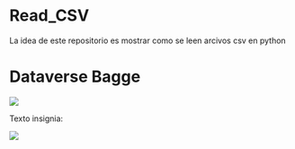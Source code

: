 # Read_CSV
La idea de este repositorio es mostrar como se leen arcivos csv en python
# Dataverse Bagge
<a href="https://www.doi.org/doi:10.80051/data1081"><img src="https://img.shields.io/badge/Dataverse DOI-doi:10.80051/data1081-blue"></a>



Texto insignia:

<a href="https://dataverse.csuc.cat/dataset.xhtml?persistentId=doi:10.34810/data271"><img src="https://img.shields.io/badge/Dataverse DOI-doi:10.34810/data271-orange"></a>
